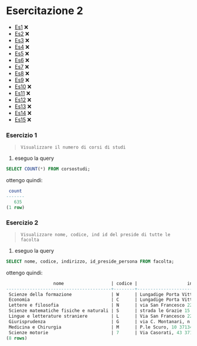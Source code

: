# Esercitazione 2

- [Es1](#esercizio-1) :x:
- [Es2](#esercizio-2) :x:
- [Es3](#esercizio-3) :x:
- [Es4](#esercizio-4) :x:
- [Es5](#esercizio-5) :x:
- [Es6](#esercizio-6) :x:
- [Es7](#esercizio-7) :x:
- [Es8](#esercizio-8) :x:
- [Es9](#esercizio-9) :x:
- [Es10](#esercizio-10) :x:
- [Es11](#esercizio-11) :x:
- [Es12](#esercizio-12) :x:
- [Es13](#esercizio-13) :x:
- [Es14](#esercizio-14) :x:
- [Es15](#esercizio-15) :x:

### Esercizio 1
> `Visualizzare il numero di corsi di studi`

1) eseguo la query

```sql
SELECT COUNT(*) FROM corsostudi;
```

ottengo quindi:

```sql
 count
-------
   635
(1 row)
```


### Esercizio 2

> `Visualizzare nome, codice, ind id del preside di tutte le facolta`

1) eseguo la query

```sql
SELECT nome, codice, indirizzo, id_preside_persona FROM facolta;
```

ottengo quindi:

```sql
                  nome                  | codice |                   indirizzo                   | id_preside_persona
----------------------------------------+--------+-----------------------------------------------+--------------------
 Scienze della formazione               | W      | Lungadige Porta Vittoria 17 - 37129 Verona VR |                461
 Economia                               | C      | Lungadige Porta Vittoria, 41 - 37129 VERONA   |                297
 Lettere e filosofia                    | N      | via San Francesco 22 37129 Verona             |                734
 Scienze matematiche fisiche e naturali | S      | strada le Grazie 15 I-37134 Verona Italy      |                 87
 Lingue e letterature straniere         | L      | Via San Francesco 22 37129 Verona             |                880
 Giurisprudenza                         | G      | via C. Montanari, n.9 - 37100 Verona Italia   |                567
 Medicina e Chirurgia                   | M      | P.le Scuro, 10 37134 Verona                   |               1331
 Scienze motorie                        | 7      | Via Casorati, 43 37131 Verona                 |               1069
(8 rows)
```



